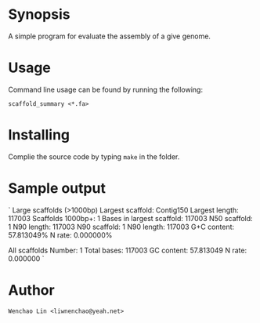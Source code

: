 # Synopsis
A simple program for evaluate the assembly of a give genome.

# Usage

Command line usage can be found by running the following:

`scaffold_summary <*.fa>`

# Installing
Complie the source code by typing `make` in the  folder.

# Sample output


`
Large scaffolds (>1000bp)
	Largest scaffold: Contig150
	Largest length: 117003
	Scaffolds 1000bp+: 1
	Bases in largest scaffold: 117003
	N50 scaffold: 1
	N90 length: 117003
	N90 scaffold: 1
	N90 length: 117003
	G+C content: 57.813049%
	N rate: 0.000000%

All scaffolds
	Number: 1
	Total bases: 117003
	GC content: 57.813049
	N rate: 0.000000
`

# Author
	Wenchao Lin <liwnenchao@yeah.net>